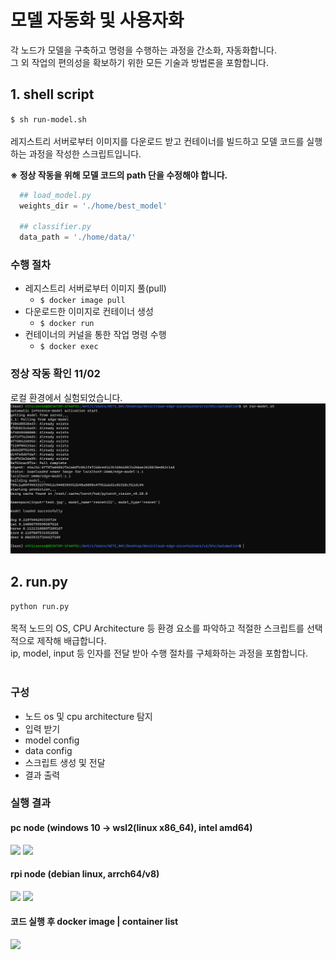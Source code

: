 # 모델 자동화 및 사용자화
각 노드가 모델을 구축하고 명령을 수행하는 과정을 간소화, 자동화합니다.<br>
그 외 작업의 편의성을 확보하기 위한 모든 기술과 방법론을 포함합니다.

## 1. shell script
```$ sh run-model.sh```<br>
<br>
레지스트리 서버로부터 이미지를 다운로드 받고 컨테이너를 빌드하고 모델 코드를 실행하는 과정을 작성한 스크립트입니다.<br>

  **※ 정상 작동을 위해 모델 코드의 path 단을 수정해야 합니다.**
  ```python
    ## load_model.py
    weights_dir = './home/best_model'
    
    ## classifier.py
    data_path = './home/data/'
  ```
### 수행 절차
- 레지스트리 서버로부터 이미지 풀(pull)
  - ```$ docker image pull```
- 다운로드한 이미지로 컨테이너 생성
  - ```$ docker run```
- 컨테이너의 커널을 통한 작업 명령 수행
  - ```$ docker exec```
### 정상 작동 확인 11/02
로컬 환경에서 실험되었습니다.<br>
![capture](./img4doc/run.png)

## 2. run.py
```python run.py```<br>
<br>
목적 노드의 OS, CPU Architecture 등 환경 요소를 파악하고 적절한 스크립트를 선택적으로 제작해 배급합니다.<br>
ip, model, input 등 인자를 전달 받아 수행 절차를 구체화하는 과정을 포함합니다.<br>
<br>
### 구성
- 노드 os 및 cpu architecture 탐지
- 입력 받기
 - model config
 - data config
- 스크립트 생성 및 전달
- 결과 출력

### 실행 결과

#### pc node (windows 10 -> wsl2(linux x86_64), intel amd64)
![](./img4doc/runpy1.png)
![](./img4doc/runpy2.png)

#### rpi node (debian linux, arrch64/v8)
![](./img4doc/runpy-rpi1.png)
![](./img4odc/runpy-rpi2.png)

#### 코드 실행 후 docker image | container list
![](./img4doc/runpy-dockerlist.png)
